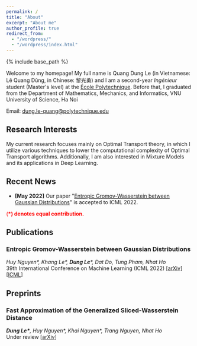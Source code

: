 ```yaml
---
permalink: /
title: "About"
excerpt: "About me"
author_profile: true
redirect_from: 
  - "/wordpress/"
  - "/wordpress/index.html"
---
```


{% include base_path %}

   
Welcome to my homepage! My full name is Quang Dung Le (in Vietnamese: Lê Quang Dũng, in Chinese: 黎光勇) and I am a second-year *Ingénieur* student (Master's level) at the [École Polytechnique](https://www.polytechnique.edu). Before that, I graduated from the Department of Mathematics, Mechanics, and Informatics, VNU University of Science, Ha Noi

Email: dung.le-quang@polytechnique.edu
## Research Interests 
My current research focuses mainly on Optimal Transport theory, in which I utilize various techniques to lower the computational complexity of Optimal Transport algorithms. Additionally, I am also interested in Mixture Models and its applications in Deep Learning.
## Recent News
- **[May 2022]** Our paper "[Entropic Gromov-Wasserstein between Gaussian Distributions](https://proceedings.mlr.press/v162/le22a.html)" is accepted to ICML 2022.

<span style="color:red"> (**\*) denotes equal contribution.** </span> <br/>
## Publications
### Entropic Gromov-Wasserstein between Gaussian Distributions
*Huy Nguyen\*, Khang Le\*, __Dung Le__\*, Dat Do, Tung Pham, Nhat Ho*<br/>
39th International Conference on Machine Learning (ICML 2022)  [[arXiv](https://arxiv.org/abs/2108.10961)] [[ICML](https://proceedings.mlr.press/v162/le22a.html)]


## Preprints
### Fast Approximation of the Generalized Sliced-Wasserstein Distance
*__Dung Le\*__, Huy Nguyen\*, Khai Nguyen\*, Trang Nguyen, Nhat Ho*<br/>
Under review [[arXiv](https://arxiv.org/abs/2210.10268)]



